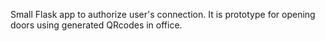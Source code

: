 Small Flask app to authorize user's connection. It is prototype for opening doors using generated QRcodes in office.
